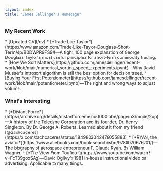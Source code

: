 ```yaml
---
layout: index
title: "James Dellinger's Homepage"
---
```

<h3 class="index_header">My Recent Work</h3>
* [Updated CV](/cv)
* [*Trade Like Taylor*](https://www.amazon.com/Trade-Like-Taylor-Douglass-Short-Term/dp/B0DWPR9FS9/)—A tight, 100 page explanation of George Douglass Taylor's most useful principles for short-term commodity trading.
* [How We Sort Matters](https://github.com/jamesdellinger/recent-work/blob/main/numerical_sorting_speed_experiments.ipynb)—Why David Musser's introsort algorithm is still the best option for decision trees.
* [Buying Your First Potentiometer](https://github.com/jamesdellinger/recent-work/blob/main/potentiometer.ipynb)—The right and wrong ways to adjust volume.

<h3 class="index_header">What's Interesting</h3>
* [*Distant Force*](https://archive.org/details/distantforcememo0000robe/page/n3/mode/2up)—A history of the Teledyne Corporation and its founder, Dr. Henry Singleton. By Dr. George A. Roberts. Learned about it from my friend [@zachcaceres](https://x.com/zachcaceres/status/1849803042478055883).
* [*RYAN, the aviator*](https://www.abebooks.com/book-search/isbn/9780070676701/)—The biography of aerospace entrepreneur T. Claude Ryan. By William Wagner.
* [*The View From Touffou*](https://www.youtube.com/watch?v=FcTB9goxSAg)—David Ogilvy's 1981 in-house instructional video on advertising. Applicable to many things.

<!-- TODO:

- get rid of top banner
- Title formatting like:

The 
Homepage 
of James
Dellinger

- all really bold
- put 'James Dellinger' in an orange red color
- use math function generateed ascii art as gray background over white background color
- maybe make it animate
- see if can animate body text to silver/gray shimmer
- or maybe faint light blue shimmer
- maybe animate text instead of background
- maybe just animate links instead of text -->